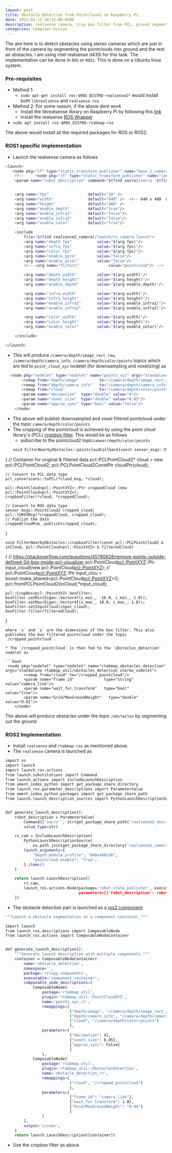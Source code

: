 ```yaml
---
layout: post
title: Obstacle Detection from Pointclouds on Raspberry Pi
date: 2023-05-12 20:22:00-0500
description: realsense camera, crop box filter from PCL, ground segmentation
categories: Computer-Vision
---
```


The aim here is to detect obstacles using stereo cameras which are just in front of the camera by segmenting the pointclouds into ground and the rest as obstacles. I am using intel realsense d435i for this task. The implementation can be done in `ROS` or `ROS2`. This is done on a Ubuntu linux system.

###  Pre-requisites
* Method 1:
    * `sudo apt-get install ros-$ROS_DISTRO-realsense2*` would install both `librealsense` and `realsense-ros`
* Method 2: For some reason, if the above dont work
    * Install the librealsense library on Raspberry Pi by following this [link](/blog/2021/Intel-realsense-cam-on-RaspberryPi/)
    * Install the realsense [ROS Wrapper](https://github.com/IntelRealSense/realsense-ros/releases/tag/2.3.2)
* `sudo apt install ros-$ROS_DISTRO-rtabmap-ros`

The above would install all the required packages for ROS or ROS2. 


### ROS1 specific implementation
* Launch the realsense camera as follows

```bash
<launch>
   <node pkg="tf" type="static_transform_publisher" name="base_2_camera" args="0 0 0 0 0 0 1 base_link camera_link 100" />
    <!--     <node pkg="tf" type="static_transform_publisher" name="cam_screw_2_camera" args="0 0 0 0 0 0 1 camera_bottom_screw_frame camera_link 100" /> -->
    <param name="robot_description" command="$(find xacro)/xacro '$(find realsense2_description)/urdf/test_d435_camera.urdf.xacro' use_nominal_extrinsics:=false"/>


    <arg name="fps"                 default="30" />
    <arg name="width"               default="640" />  <!-- 640 x 480  normal-->
    <arg name="height"              default="480" />
    <arg name="enable_depth"        default="true"/>
    <arg name="enable_infra1"       default="false"/>
    <arg name="enable_infra2"       default="false"/>
    <arg name="enable_color"        default="true"/>

    <include
        file="$(find realsense2_camera)/launch/rs_camera.launch">
        <arg name="depth_fps"           value="$(arg fps)"/>
        <arg name="infra_fps"           value="$(arg fps)"/>
        <arg name="color_fps"           value="$(arg fps)"/>
        <arg name="enable_gyro"         value="false"/>
        <arg name="enable_accel"        value="false"/>
        <!-- <arg name="filters"             value="pointcloud"/> -->

        <arg name="depth_width"         value="$(arg width)"/>
        <arg name="depth_height"        value="$(arg height)"/>
        <arg name="enable_depth"        value="$(arg enable_depth)"/>

        <arg name="infra_width"         value="$(arg width)"/>
        <arg name="infra_height"        value="$(arg height)"/>
        <arg name="enable_infra1"       value="$(arg enable_infra1)"/>
        <arg name="enable_infra2"       value="$(arg enable_infra2)"/>

        <arg name="color_width"         value="$(arg width)"/>
        <arg name="color_height"        value="$(arg height)"/>
        <arg name="enable_color"        value="$(arg enable_color)"/>

    </include> 

</launch>
```

* This will produce `/camera/depth/image_rect_raw`, `/camera/depth/camera_info`, `/camera/depth/color/points` topics which are fed to `point_cloud_xyz` nodelet (for downsampling and voxelizing) as

```bash
  <node pkg="nodelet" type="nodelet" name="points_xyz" args="standalone rtabmap_util/point_cloud_xyz">
       <remap from="depth/image"         to="/camera/depth/image_rect_raw"/>
       <remap from="depth/camera_info"   to="/camera/depth/camera_info"/>
       <remap from="cloud"               to="/camera/depth/color/points"/>
       <param name="decimation"  type="double" value="4"/>
       <param name="voxel_size"  type="double" value="0.05"/>
       <param name="approx_sync" type="bool" value="false"/>
    </node>
```
* The above will publish downsampled and voxel filtered pointcloud under the topic `camera/depth/color/points`
* The cropping of the pointcloud is achieved by using the point cloud library's (PCL) [cropbox filter](https://pointclouds.org/documentation/classpcl_1_1_crop_box_3_01pcl_1_1_p_c_l_point_cloud2_01_4.html). This would be as follows
  * subscribe to the pointcloud2 topic`camear/depth/color/points`
  ```bash
  void FilterNearbyObstacles::pointcloudCallback(const sensor_msgs::PointCloud2ConstPtr& cloud_msg)
{
    // Container for original & filtered data
    pcl::PCLPointCloud2* cloud = new pcl::PCLPointCloud2;
    pcl::PCLPointCloud2ConstPtr cloudPtr(cloud);

    // Convert to PCL data type
    pcl_conversions::toPCL(*cloud_msg, *cloud);

    pcl::PointCloud<pcl::PointXYZ>::Ptr croppedCloud (new pcl::PointCloud<pcl::PointXYZ>);
    cropboxFilter(*cloud, *croppedCloud);

    // Convert to ROS data type
    sensor_msgs::PointCloud2 cropped_cloud;
    pcl::toROSMsg(*croppedCloud, cropped_cloud);
    // Publish the data
    croppedCloudPub_.publish(cropped_cloud);
}

    void FilterNearbyObstacles::cropboxFilter(const pcl::PCLPointCloud2 & inCloud, pcl::PointCloud<pcl::PointXYZ> & filteredCloud)
{
    // https://stackoverflow.com/questions/45790828/remove-points-outside-defined-3d-box-inside-pcl-visualizer
    pcl::PointCloud<pcl::PointXYZ>::Ptr input_cloud(new pcl::PointCloud<pcl::PointXYZ>);
//    pcl::PointCloud<pcl::PointXYZ>::Ptr input_clou = boost::make_shared<pcl::PointCloud<pcl::PointXYZ>>();
    pcl::fromPCLPointCloud2(inCloud,*input_cloud);

    pcl::CropBox<pcl::PointXYZ> boxFilter;
    boxFilter.setMin(Eigen::Vector4f(x_min_, -10.0, z_min_, 1.0));
    boxFilter.setMax(Eigen::Vector4f(x_max_, 10.0, z_max_, 1.0));
    boxFilter.setInputCloud(input_cloud);
    boxFilter.filter(filteredCloud);
}
```
where `x` and `z` are the dimensions of the box filter. This also publishes the box filtered pointcloud under the topic `/cropped_pointcloud`.

* The `/cropped_pointcloud` is then fed to the `obstacles_detection` nodelet as 

```bash
 <node pkg="nodelet" type="nodelet" name="rtabmap_obstacles_detection" args="standalone rtabmap_util/obstacles_detection stereo_nodelet">
        <remap from="cloud" to="/cropped_pointcloud"/>
        <param name="frame_id"             type="string" value="camera_link"/>
        <param name="wait_for_transform"   type="bool"   value="true"/>
        <param name="Grid/MaxGroundHeight"   type="double"   value="0.01"/>
    </node>
```
The above will produce obstacles under the topic `/obstacles` by segmenting out the ground

### ROS2 Implementation
* Install `realsense` and `rtabmap-ros` as mentioned above. 
* The `realsense` camera is launched as 

```bash
import os
import launch
import launch_ros.actions
from launch.substitutions import Command
from launch.actions import IncludeLaunchDescription
from ament_index_python import get_package_share_directory
from launch_ros.parameter_descriptions import ParameterValue
from ament_index_python.packages import get_package_share_path
from launch.launch_description_sources import PythonLaunchDescriptionSource


def generate_launch_description():
    robot_description = ParameterValue(
        Command(['xacro ', str(get_package_share_path('realsense2_description') / 'urdf/test_d435_camera.urdf.xacro')]),
        value_type=str)

    rs_cam = IncludeLaunchDescription(
        PythonLaunchDescriptionSource(
            os.path.join(get_package_share_directory('realsense2_camera'), 'launch/rs_launch.py')),
        launch_arguments={
            "depth_module.profile": "640x480x30",
            "pointcloud.enable": "True",
        }.items()
    )

    return launch.LaunchDescription([
        rs_cam,
        launch_ros.actions.Node(package='robot_state_publisher', executable='robot_state_publisher',
                                parameters=[{'robot_description': robot_description}])
    ])
```

* The obstacle detection part is launched as a [ros2 component](https://docs.ros.org/en/humble/Tutorials/Intermediate/Composition.html)

```bash
"""Launch a obstacle segmentation in a component container."""

import launch
from launch_ros.descriptions import ComposableNode
from launch_ros.actions import ComposableNodeContainer


def generate_launch_description():
    """Generate launch description with multiple components."""
    container = ComposableNodeContainer(
        name='obstacle_detection',
        namespace='',
        package='rclcpp_components',
        executable='component_container',
        composable_node_descriptions=[
            ComposableNode(
                package='rtabmap_util',
                plugin='rtabmap_util::PointCloudXYZ',
                name='points_xyz_rt',
                remappings=[
                            ("depth/image", "/camera/depth/image_rect_raw"),
                            ("depth/camera_info", "/camera/depth/camera_info"),
                            ("cloud", "/camera/depth/color/points")
                            ],
                parameters=[
                            {"decimation": 4},
                            {"voxel_size": 0.05},
                            {"approx_sync": False}
                            ]
                ),
            ComposableNode(
                package='rtabmap_util',
                plugin='rtabmap_util::ObstaclesDetection',
                name='obstacle_detection_rt',
                remappings=[
                            ("cloud", "/cropped_pointcloud")
                            ],
                parameters=[
                            {"frame_id": "camera_link"},
                            {"wait_for_transform": 1.0},
                            {"Grid/MaxGroundHeight": "0.04"}
                            ]
                )
        ],
        output='screen',
    )
    return launch.LaunchDescription([container])
```
* Use the cropbox filter as above.




